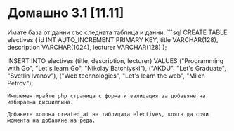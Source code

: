 <h1>Домашно 3.1 [11.11]</h1>
Имате база от данни със следната таблица и данни:
```sql
CREATE TABLE electives (
  id INT AUTO_INCREMENT PRIMARY KEY,
  title VARCHAR(128),
  description VARCHAR(1024),
  lecturer VARCHAR(128)
);

INSERT INTO electives (title, description, lecturer)
VALUES
  ("Programming with Go", "Let's learn Go", "Nikolay Batchiyski"),
  ("AKDU", "Let's Graduate", "Svetlin Ivanov"),
  ("Web technologies", "Let's learn the web", "Milen Petrov");
```
Имплементирайте php страница с форма и валидация за добавяне на избираема дисциплина.

Добавете колона created_at на таблицата electives, коята да сочи момента на добавяне на реда.